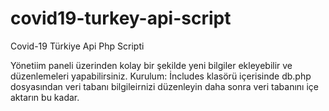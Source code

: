 # covid19-turkey-api-script
Covid-19 Türkiye Api Php Scripti

Yönetiim paneli üzerinden kolay bir şekilde yeni bilgiler ekleyebilir ve düzenlemeleri yapabilirsiniz.
Kurulum: İncludes klasörü içerisinde db.php dosyasından veri tabanı bilgileirnizi düzenleyin daha sonra veri tabanını içe aktarın bu kadar.
